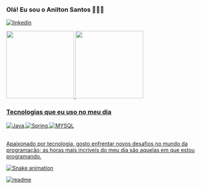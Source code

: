 ### Olá! Eu sou o Anilton Santos 🙋🏾‍♂️

[![linkedin](https://img.shields.io/badge/LinkedIn-0077B5?style=for-the-badge&logo=linkedin&logoColor=white)](https://www.linkedin.com/in/anilton-santos-ab5a77228/)

<div>
  <a href="https://github.com/AniltonSantos2304">
  <img height="180em" src="https://github-readme-stats.vercel.app/api?username=AniltonSantos2304&show_icons=true&theme=dark"/>
  <img height="180em" src="https://github-readme-stats.vercel.app/api/top-langs/?username=AniltonSantos2304&layout=compact&langs_count=16&theme=dark"/>

### Tecnologias que eu uso no meu dia

<div style="display:  inline_block">
<img align="center" alt="Java" src="https://img.shields.io/badge/Java-ED8B00?style=for-the-badge&logo=openjdk&logoColor=white"/>
<img align="center" alt="Spring" src="https://img.shields.io/badge/Spring-6DB33F?style=for-the-badge&logo=spring&logoColor=white"/>
<img align="center" alt="MYSQL" src="https://img.shields.io/badge/MySQL-005C84?style=for-the-badge&logo=mysql&logoColor=white"/>
</div><br/>

Apaixonado por tecnologia, gosto enfrentar novos desafios no mundo da programação; as horas mais incríveis do meu dia são aquelas em que estou programando.

![Snake animation](https://github.com/AniltonSantos2304/AniltonSantos2304/blob/output/github-contribution-grid-snake.svg)

</div>

[![readme](https://github-readme-stats.vercel.app/api/pin/?username=AniltonSantos2304&repo=AniltonSantos2304&theme=react)](https://github.com/AniltonSantos2304/AniltonSantos2304)

